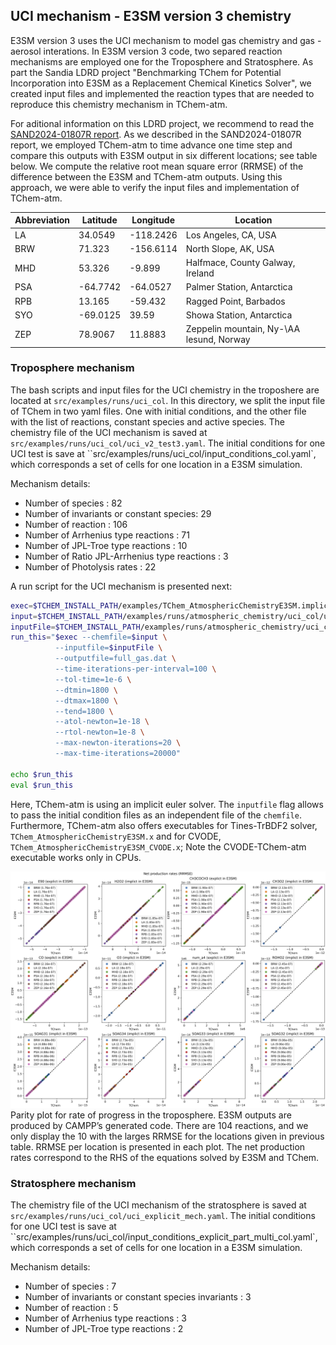 ## **UCI mechanism - E3SM version 3 chemistry**

E3SM version 3 uses the UCI mechanism to model gas chemistry and gas - aerosol interations. In E3SM version 3 code, two separed reaction mechanisms are employed one for the Troposphere and Stratosphere. As part the Sandia LDRD project "Benchmarking TChem for Potential Incorporation into E3SM as a Replacement Chemical Kinetics Solver", we created input files and implemented the reaction types that are needed to reproduce this chemistry mechanism in TChem-atm.

For aditional information on this LDRD project, we recommend to read the [SAND2024-01807R report](/../sand_report/QTI_tchemV1.pdf). As we described in the SAND2024-01807R report, we employed TChem-atm to time advance one time step and compare this outputs with E3SM output in six different locations; see table below. We compute the relative root mean square error (RRMSE) of the difference between the E3SM and TChem-atm outputs. Using this approach, we were able to verify the input files and implementation of TChem-atm.

| Abbreviation | Latitude | Longitude | Location |
|--------------|----------|-----------|----------|
| LA | 34.0549 | -118.2426 | Los Angeles, CA, USA |
| BRW | 71.323 | -156.6114 | North Slope, AK, USA |
| MHD | 53.326 | -9.899 | Halfmace, County Galway, Ireland |
| PSA | -64.7742 | -64.0527 | Palmer Station, Antarctica |
| RPB | 13.165 | -59.432 | Ragged Point, Barbados |
| SYO | -69.0125 | 39.59 | Showa Station, Antarctica |
| ZEP | 78.9067 | 11.8883 | Zeppelin mountain, Ny-\AA lesund, Norway |


### **Troposphere mechanism**
The bash scripts and input files for the UCI chemistry in the troposhere are located at ``src/examples/runs/uci_col``. In this directory, we split the input file of TChem in two yaml files. One with initial conditions, and the other file with the list of reactions, constant species and active species. The chemistry file of the UCI mechanism is saved at ``src/examples/runs/uci_col/uci_v2_test3.yaml``. The initial conditions for one UCI test is save at ``src/examples/runs/uci_col/input_conditions_col.yaml`, which corresponds a set of cells for one location in a E3SM simulation.

Mechanism details:

* Number of species : 82
* Number of invariants or constant species: 29
* Number of reaction : 106
* Number of Arrhenius type reactions : 71
* Number of JPL-Troe type reactions : 10
* Number of Ratio JPL-Arrhenius type reactions : 3
* Number of Photolysis rates : 22

A run script for the UCI mechanism is presented next:

```bash
exec=$TCHEM_INSTALL_PATH/examples/TChem_AtmosphericChemistryE3SM.implicit_euler.x
input=$TCHEM_INSTALL_PATH/examples/runs/atmospheric_chemistry/uci_col/uci_v2_test3.yaml
inputFile=$TCHEM_INSTALL_PATH/examples/runs/atmospheric_chemistry/uci_col/input_conditions_multi_col.yaml
run_this="$exec --chemfile=$input \
          --inputfile=$inputFile \
          --outputfile=full_gas.dat \
          --time-iterations-per-interval=100 \
          --tol-time=1e-6 \
          --dtmin=1800 \
          --dtmax=1800 \
          --tend=1800 \
          --atol-newton=1e-18 \
          --rtol-newton=1e-8 \
          --max-newton-iterations=20 \
          --max-time-iterations=20000"

echo $run_this
eval $run_this
```
Here, TChem-atm is using an implicit euler solver. The ``inputfile`` flag allows to pass the initial condition files as an independent file of the ``chemfile``. Furthermore, TChem-atm also offers executables for Tines-TrBDF2 solver, ``TChem_AtmosphericChemistryE3SM.x`` and for CVODE, ``TChem_AtmosphericChemistryE3SM_CVODE.x``; Note the CVODE-TChem-atm executable works only in CPUs.

![E3SM vs TChem-atm Troposhere](figures/net_production_rate_worst.png)
Parity plot for rate of progress in the troposphere. E3SM outputs are produced by CAMPP’s generated code. There are 104 reactions, and we only display the 10 with the larges RRMSE for the locations given in previous table. RRMSE per location is presented in each plot. The net production rates correspond to the RHS of the equations solved by E3SM and TChem.


### **Stratosphere mechanism**

The chemistry file of the UCI mechanism of the stratosphere is saved at ``src/examples/runs/uci_col/uci_explicit_mech.yaml``. The initial conditions for one UCI test is save at ``src/examples/runs/uci_col/input_conditions_explicit_part_multi_col.yaml`, which corresponds a set of cells for one location in a E3SM simulation.

Mechanism details:

* Number of species : 7
* Number of invariants or constant species invariants : 3
* Number of reaction : 5
* Number of Arrhenius type reactions : 3
* Number of JPL-Troe type reactions : 2
